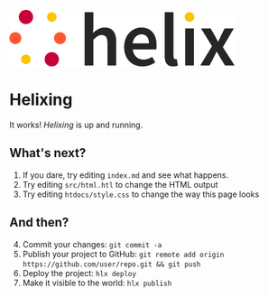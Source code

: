 ![helix-logo](./helix_logo.png) <!-- this image is served from this content repository -->

# Helixing

It works! _Helixing_ is up and running.

## What's next?

1. If you dare, try editing `index.md` and see what happens.
2. Try editing `src/html.htl` to change the HTML output
3. Try editing `htdocs/style.css` to change the way this page looks

## And then?

4. Commit your changes: `git commit -a`
5. Publish your project to GitHub: `git remote add origin https://github.com/user/repo.git && git push`
6. Deploy the project: `hlx deploy`
7. Make it visible to the world: `hlx publish`
